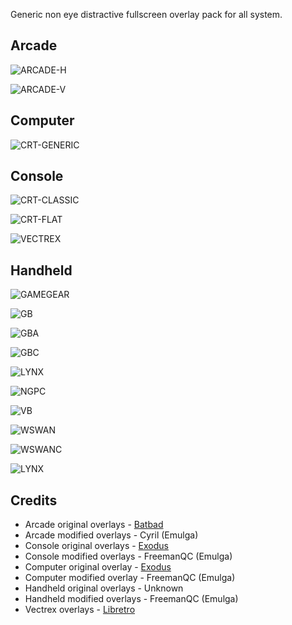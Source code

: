 Generic non eye distractive fullscreen overlay pack for all system.

Arcade
------
![ARCADE-H](https://github.com/Emulga/recalbox-overlays/blob/master/system/.config/retroarch/overlay/arcade/arcade-h.png)

![ARCADE-V](https://github.com/Emulga/recalbox-overlays/blob/master/system/.config/retroarch/overlay/arcade/arcade-v.png)

Computer
--------
![CRT-GENERIC](https://github.com/Emulga/recalbox-overlays/blob/master/system/.config/retroarch/overlay/console/crt-generic.png)

Console
-------
![CRT-CLASSIC](https://github.com/Emulga/recalbox-overlays/blob/master/system/.config/retroarch/overlay/console/crt-classic.png)

![CRT-FLAT](https://github.com/Emulga/recalbox-overlays/blob/master/system/.config/retroarch/overlay/console/crt-flat.png)

![VECTREX](https://github.com/Emulga/recalbox-overlays/blob/master/system/.config/retroarch/overlay/console/vectrex.png)

Handheld
--------
![GAMEGEAR](https://github.com/Emulga/recalbox-overlays/blob/master/system/.config/retroarch/overlay/handheld/gamegear.png)

![GB](https://github.com/Emulga/recalbox-overlays/blob/master/system/.config/retroarch/overlay/handheld/gb.png)

![GBA](https://github.com/Emulga/recalbox-overlays/blob/master/system/.config/retroarch/overlay/handheld/gba.png)

![GBC](https://github.com/Emulga/recalbox-overlays/blob/master/system/.config/retroarch/overlay/handheld/gbc.png)

![LYNX](https://github.com/Emulga/recalbox-overlays/blob/master/system/.config/retroarch/overlay/handheld/lynx.png)

![NGPC](https://github.com/Emulga/recalbox-overlays/blob/master/system/.config/retroarch/overlay/handheld/ngpc.png)

![VB](https://github.com/Emulga/recalbox-overlays/blob/master/system/.config/retroarch/overlay/handheld/virtualboy.png)

![WSWAN](https://github.com/Emulga/recalbox-overlays/blob/master/system/.config/retroarch/overlay/handheld/wswan.png)

![WSWANC](https://github.com/Emulga/recalbox-overlays/blob/master/system/.config/retroarch/overlay/handheld/wswanc.png)

![LYNX](https://github.com/Emulga/recalbox-overlays/blob/master/system/.config/retroarch/overlay/handheld/lynx.png)

Credits
-------
- Arcade original overlays - [Batbad](http://simbabbad.blogspot.com/2016/12/artworks-overlays-MAME-RetroArch-WinUAE-1080p.html)
- Arcade modified overlays - Cyril (Emulga)
- Console original overlays - [Exodus](https://forums.libretro.com/t/exodus-crt-tvs-overlays-collection-with-day-and-night-support/9192)
- Console modified overlays - FreemanQC (Emulga)
- Computer original overlay - [Exodus](https://forums.libretro.com/t/exodus-crt-tvs-overlays-collection-with-day-and-night-support/9192)
- Computer modified overlay - FreemanQC (Emulga)
- Handheld original overlays - Unknown
- Handheld modified overlays - FreemanQC (Emulga)
- Vectrex overlays - [Libretro](https://github.com/libretro/overlay-borders/tree/master/1080%20GCE%20Vectrex)
